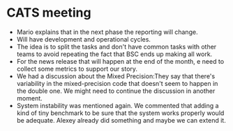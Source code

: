 
# CATS meeting

- Mario explains that in the next phase the reporting will change.
- Will have development and operational cycles.
- The idea is to split the tasks and don't have common tasks with other teams to avoid repeating the fact that BSC ends up making all work.
- For the news release that will happen at the end of the month, e need to collect some metrics to support our story.
- We had a discussion about the Mixed Precision:They say that there's variability in the mixed-precision code that doesn't seem to happen in the double one. We might need to continue the discussion in another moment. 
- System instability was mentioned again. We commented that adding a kind of tiny benchmark to be sure that the system works properly would be adequate. Alexey already did something and maybe we can extend it.